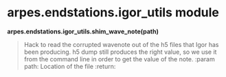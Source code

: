 # arpes.endstations.igor\_utils module

**arpes.endstations.igor\_utils.shim\_wave\_note(path)**

> Hack to read the corrupted wavenote out of the h5 files that Igor has
> been producing. h5 dump still produces the right value, so we use it
> from the command line in order to get the value of the note. :param
> path: Location of the file :return:
